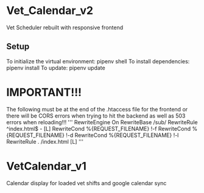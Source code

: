 # Vet_Calendar_v2
 Vet Scheduler rebuilt with responsive frontend

## Setup
To initialize the virtual environment: pipenv shell
To install dependencies: pipenv install
To update: pipenv update

# IMPORTANT!!!
The following must be at the end of the .htaccess file for the frontend or there will be CORS errors when trying to hit the backend as well as 503 errors when reloading!!!
'''
<IfModule mod_rewrite.c>
  RewriteEngine On
  RewriteBase /sub/
  RewriteRule ^index\.html$ - [L]
  RewriteCond %{REQUEST_FILENAME} !-f
  RewriteCond %{REQUEST_FILENAME} !-d
  RewriteCond %{REQUEST_FILENAME} !-l
  RewriteRule . /index.html [L]
</IfModule>
'''
# VetCalendar_v1
Calendar display for loaded vet shifts and google calendar sync
